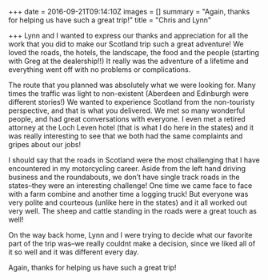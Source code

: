 +++
date = 2016-09-21T09:14:10Z
images = []
summary = "Again, thanks for helping us have such a great trip!"
title = "Chris and Lynn"

+++
Lynn and I wanted to express our thanks and appreciation for all the work that you did to make our Scotland trip such a great adventure! We loved the roads, the hotels, the landscape, the food and the people (starting with Greg at the dealership!!) It really was the adventure of a lifetime and everything went off with no problems or complications.

The route that you planned was absolutely what we were looking for. Many times the traffic was light to non-existent (Aberdeen and Edinburgh were different stories!) We wanted to experience Scotland from the non-touristy perspective, and that is what you delivered. We met so many wonderful people, and had great conversations with everyone. I even met a retired attorney at the Loch Leven hotel (that is what I do here in the states) and it was really interesting to see that we both had the same complaints and gripes about our jobs!

I should say that the roads in Scotland were the most challenging that I have encountered in my motorcycling career. Aside from the left hand driving business and the roundabouts, we don’t have single track roads in the states–they were an interesting challenge! One time we came face to face with a farm combine and another time a logging truck! But everyone was very polite and courteous (unlike here in the states) and it all worked out very well. The sheep and cattle standing in the roads were a great touch as well!

On the way back home, Lynn and I were trying to decide what our favorite part of the trip was–we really couldnt make a decision, since we liked all of it so well and it was different every day.

Again, thanks for helping us have such a great trip!